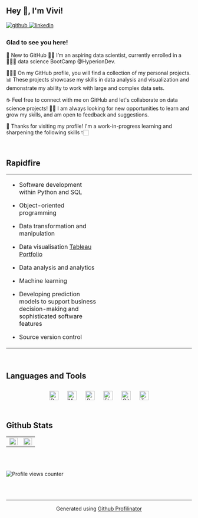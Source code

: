 ## Hey 👋, I'm Vivi!  
  

<a href="https://github.com/vivitilita" target="_blank">
<img src=https://img.shields.io/badge/github-%2324292e.svg?&style=for-the-badge&logo=github&logoColor=white alt=github style="margin-bottom: 5px;" />
</a>
<a href="https://linkedin.com/in/vlt23" target="_blank">
<img src=https://img.shields.io/badge/linkedin-%231E77B5.svg?&style=for-the-badge&logo=linkedin&logoColor=white alt=linkedin style="margin-bottom: 5px;" />
</a>  
  



### Glad to see you here!  
🌱 New to GitHub 🤸‍♂️ I’m an aspiring data scientist, currently enrolled in a 👩🏼‍🎓 data science BootCamp @HyperionDev. 
 

👩🏼‍💻 On my GitHub profile, you will find a collection of my personal projects. 📊 These projects showcase my skills in data analysis and visualization and demonstrate my ability to work with large and complex data sets.

☕️ Feel free to connect with me on GitHub and let's collaborate on data science projects! 🙌🏻 I am always looking for new opportunities to learn and grow my skills, and am open to feedback and suggestions. 

📝 Thanks for visiting my profile!
I'm a work-in-progress learning and sharpening the following skills 👇🏻 

<br/>  


## Rapidfire  
<table><tr><td valign="top" width="50%">

- Software development within Python and SQL  
  

- Object-oriented programming  
  

- Data transformation and manipulation  
  

- Data visualisation [Tableau Portfolio](https://public.tableau.com/app/profile/viviswall)  
  

- Data analysis and analytics  
  

- Machine learning  
  

  
  

- Developing prediction models to support business decision-making and sophisticated software features  
  

- Source version control  


</td><td valign="top" width="50%">
 


</td></tr></table>  

<br/>  


## Languages and Tools  
<div align="center">  
<a href="https://www.docker.com/" target="_blank"><img style="margin: 10px" src="https://profilinator.rishav.dev/skills-assets/docker-original-wordmark.svg" alt="Docker" height="25" /></a>  
<a href="https://www.mysql.com/" target="_blank"><img style="margin: 10px" src="https://profilinator.rishav.dev/skills-assets/mysql-original-wordmark.svg" alt="MySQL" height="25" /></a>  
<a href="https://www.python.org/" target="_blank"><img style="margin: 10px" src="https://profilinator.rishav.dev/skills-assets/python-original.svg" alt="Python" height="25" /></a>  
<a href="https://flask.palletsprojects.com/" target="_blank"><img style="margin: 10px" src="https://profilinator.rishav.dev/skills-assets/flask.png" alt="Flask" height="25" /></a>  
<a href="https://github.com/" target="_blank"><img style="margin: 10px" src="https://profilinator.rishav.dev/skills-assets/git-scm-icon.svg" alt="Git" height="25" /></a>  
<a href="https://www.tableau.com/" target="_blank"><img style="margin: 10px" src="https://profilinator.rishav.dev/skills-assets/tableau.svg" alt="Tableau" height="25" /></a>  
</div>  

<br/>  


## Github Stats  
<table><tr><td valign="top" width="50%">

<img src="https://github-readme-stats.vercel.app/api?username=vivitilita&show_icons=true&count_private=true&hide_border=true" align="left" style="width: 100%" />

</td><td valign="top" width="50%">

<img src="https://github-readme-stats.vercel.app/api/top-langs/?username=vivitilita&hide_border=true&layout=compact" align="left" style="width: 100%" />

</td></tr></table>  

<br/>  

  

<br/>  

![Profile views counter](https://komarev.com/ghpvc/?username=vivitilita&&style=flat-square)  
  

<br/>  


<br />

----
<div align="center">Generated using <a href="https://profilinator.rishav.dev/" target="_blank">Github Profilinator</a></div>
